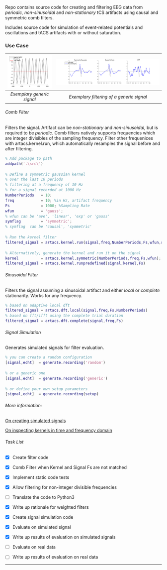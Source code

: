 Repo contains source code for creating and filtering EEG data from _periodic, non-sinusoidal_ and _non-stationary_ tCS artifacts using causal and symmetric comb filters.

Includes source code for simulation of event-related potentials and oscillations and tACS artifacts with or without saturation.

### Use Case
|<img src="docs\img\eva\three_approaches_raw.png" width = "300">|<img src="docs\img\eva\three_approaches.png" width = "900">|
|:----:|:----:|
| _Exemplary generic signal_| _Exemplary filtering of a generic signal_|
###### Comb Filter
Filters the signal. Artifact can be _non-stationary_ and  _non-sinusoidal_, but is required to be _periodic_. Comb filters natively supports frequencies which are integer divisibles of the sampling frequency. Filter other frequenices with artacs.kernel.run, which automatically  resamples the signal before and after filtering.
```matlab
% Add package to path
addpath('.\src\')

% Define a symmetric gaussian kernel
% over the last 10 periods
% filtering at a frequency of 10 Hz
% for a signal recorded at 1000 Hz
NumberPeriods   = 10;
freq            = 10; %in Hz, artifact frequency
Fs              = 1000; %Sampling Rate
wfun            = 'gauss';
% wfun can be 'ave', 'linear', 'exp' or 'gauss'
symflag         = 'symmetric';
% symflag  can be 'causal', 'symmetric'

% Run the kernel filter
filtered_signal = artacs.kernel.run(signal,freq,NumberPeriods,Fs,wfun,symflag)

% Alternatively, generate the kernel and run it on the signal
kernel          = artacs.kernel.symmetric(NumberPeriods,freq,Fs,wfun);
filtered_signal = artacs.kernel.runpredefined(signal,kernel,Fs)
```
###### Sinusoidal Filter
Filters the signal assuming a sinusoidal artifact and either _local_ or _complete_ stationarity. Works for any frequency.
```matlab
% based on adaptive local dft
filtered_signal = artacs.dft.local(signal,freq,Fs,NumberPeriods)
% based on fft/ifft using the complete trial duration
filtered_signal = artacs.dft.complete(signal,freq,Fs)
```
###### Signal Simulation
Generates simulated signals for filter evaluation.
```matlab
% you can create a random configuration
[signal,echt]  = generate.recording('random')

% or a generic one
[signal,echt]  = generate.recording('generic')

% or define your own setup parameters
[signal,echt]  = generate.recording(setup)
```
###### More information:
[On creating simulated signals](generate.md)

[On inspecting  kernels in time and frequency domain](response.md)

###### Task List
- [x] Create filter code
- [x] Comb Filter when Kernel and Signal Fs are not matched
- [x] Implement static code tests
- [x] Allow filtering for non-integer divisible frequencies
- [ ] Translate the code to Python3


- [x] Write up rationale for weighted filters
- [x] Create signal simulation code
- [x] Evaluate on simulated signal
- [x] Write up results of evaluation on simulated signals
- [ ] Evaluate on real data
- [ ] Write up results of evaluation on real data
---
